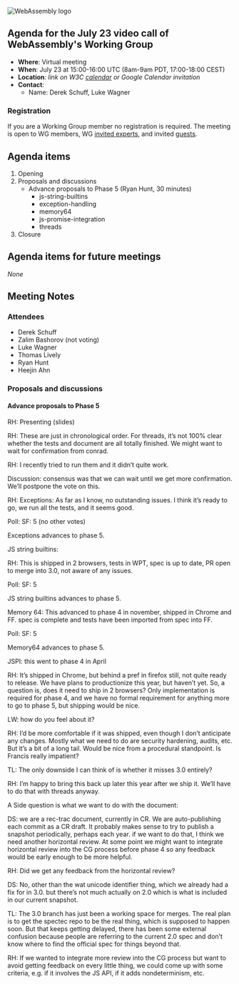 ![WebAssembly logo](/images/WebAssembly.png)

## Agenda for the July 23 video call of WebAssembly's Working Group

- **Where**: Virtual meeting
- **When**: July 23 at 15:00-16:00 UTC (8am-9am PDT, 17:00-18:00 CEST)
- **Location**: *link on W3C [calendar](https://www.w3.org/groups/wg/wasm/calendar/) or Google Calendar invitation*
- **Contact**:
    - Name: Derek Schuff, Luke Wagner

### Registration

If you are a Working Group member no registration is required.
The meeting is open to WG members, WG [invited experts](https://www.w3.org/policies/process/#invited-expert-wg),
and invited [guests](https://www.w3.org/policies/process/#GeneralMeetings).

## Agenda items

1. Opening
1. Proposals and discussions
   * Advance proposals to Phase 5 (Ryan Hunt, 30 minutes)
     * js-string-builtins
     * exception-handling
     * memory64
     * js-promise-integration
     * threads
1. Closure

## Agenda items for future meetings

*None*

## Meeting Notes

### Attendees

- Derek Schuff
- Zalim Bashorov (not voting)
- Luke Wagner
- Thomas Lively
- Ryan Hunt
- Heejin Ahn


### Proposals and discussions

#### Advance proposals to Phase 5


RH: Presenting (slides)

RH: These are just in chronological order.
For threads, it’s not 100% clear whether the tests and document are all totally finished. We might want to wait for confirmation from conrad.

RH: I recently tried to run them and it didn’t quite work.

Discussion: consensus was that we can wait until we get more confirmation. We’ll postpone the vote on this.

RH: Exceptions: As far as I know, no outstanding issues. I think it’s ready to go, we run all the tests, and it seems good.

Poll:
SF: 5
(no other votes)

Exceptions advances to phase 5.

JS string builtins:

RH: This is shipped in 2 browsers, tests in WPT, spec is up to date, PR open to merge into 3.0, not aware of any issues.

Poll:
SF: 5

JS string builtins advances to phase 5.

Memory 64: This advanced to phase 4 in november, shipped in Chrome and FF. spec is complete and tests have been imported from spec into FF.

Poll:
SF: 5

Memory64 advances to phase 5.

JSPI: this went to phase 4 in April

RH: It’s shipped in Chrome, but behind a pref in firefox still, not quite ready to release. We have plans to productionize this year, but haven’t yet. So, a question is, does it need to ship in 2 browsers? Only implementation is required for phase 4, and we have no formal requirement for anything more to go to phase 5, but shipping would be nice.

LW: how do you feel about it?

RH: I’d be more comfortable if it was shipped, even though I don’t anticipate any changes. Mostly what we need to do are security hardening, audits, etc. But it’s a bit of a long tail. Would be nice from a procedural standpoint.
Is Francis really impatient?

TL: The only downside I can think of is whether it misses 3.0 entirely?

RH: I’m happy to bring this back up later this year after we ship it. We’ll have to do that with threads anyway.


A Side question is what we want to do with the document: 

DS: we are a rec-trac document, currently in CR. We are auto-publishing each commit as a CR draft. It probably makes sense to try to publish a snapshot periodically, perhaps each year.  if we want to do that, I think we need another horizontal review. At some point we might want to integrate horizontal review into the CG process before phase 4 so any feedback would be early enough to be more helpful.

RH: Did we get any feedback from the horizontal review?

DS: No, other than the wat unicode identifier thing, which we already had a fix for in 3.0.  but there’s not much actually on 2.0 which is what is included in our current snapshot.

TL: The 3.0 branch has just been a working space for merges. The real plan is to get the spectec repo to be the real thing, which is supposed to happen soon. But that keeps getting delayed, there has been some external confusion because people are referring to the current 2.0 spec and don’t know where to find the official spec for things beyond that.

RH: If we wanted to integrate more review into the CG process but want to avoid getting feedback on every little thing, we could come up with some criteria, e.g. if it involves the JS API, if it adds nondeterminism, etc.
